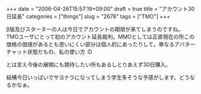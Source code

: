+++
date = "2006-04-26T15:57:19+09:00"
draft = true
title = "アカウント30日延長"
categories = ["things"]
slug = "2678"
tags = ["TMO"]
+++

β版及びスターターの人は今日でアカウントの期限が来てしまうのですね。
TMOユーザにとって初のアカウント延長裁判。MMOとしては正直現在の所この価格の価値があるとも思いにくい部分は個人的にあったりして。単なるアバターチャット状態だもの、私の使い方 :D

とは言え今後の展開にも期待したい所もあるしとりあえず30日購入。

結構今日いっぱいでサヨナラになってしまう学生多そうな予感がします。どうなるかなぁ。
